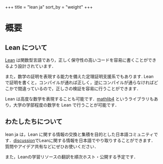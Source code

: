 +++
title = "lean ja"
sort_by = "weight"
+++

# 概要

## __Lean について__

[Lean](https://leanprover.github.io/) は関数型言語であり，正しく保守性の高いコードを容易に書くことができるよう設計されています．

また，数学の証明を表現する能力を備えた定理証明支援系でもあります. Lean で証明を書くと，コンパイルが通れば正しく，逆にコンパイルが通らなければどこかで間違っているので，正しさの検証を容易に行うことができます．

Lean は高度な数学を表現することも可能です．[mathlib4](https://github.com/leanprover-community/mathlib4) というライブラリもあり，大学の学部程度の数学を Lean で行うことが可能です．

## __わたしたちについて__

lean ja は，Lean に関する情報の交換と集積を目的とした日本語コミュニティです．[discussion](https://github.com/orgs/lean-ja/discussions)でLeanに関する情報を日本語でやり取りすることができます．質問やアイデア共有などにぜひお使いください．

また，Leanの学習リソースの翻訳を順次ホスト・公開する予定です．